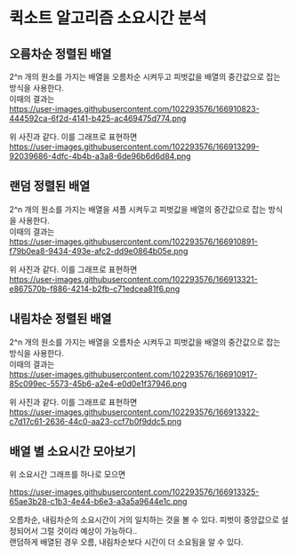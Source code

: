 # 퀵소트 알고리즘 소요시간 분석

## 오름차순 정렬된 배열

2^n 개의 원소를 가지는 배열을 오름차순 시켜두고 피벗값을 배열의 중간값으로 잡는 방식을 사용한다.   
이때의 결과는   
https://user-images.githubusercontent.com/102293576/166910823-444592ca-6f2d-4141-b425-ac469475d774.png   
   
위 사진과 같다. 이를 그래프로 표현하면   
https://user-images.githubusercontent.com/102293576/166913299-92039686-4dfc-4b4b-a3a8-6de96b6d6d84.png   



## 랜덤 정렬된 배열

2^n 개의 원소를 가지는 배열을 셔플 시켜두고 피벗값을 배열의 중간값으로 잡는 방식을 사용한다.   
이때의 결과는   
https://user-images.githubusercontent.com/102293576/166910891-f79b0ea8-9434-493e-afc2-dd9e0864b05e.png   
   
위 사진과 같다. 이를 그래프로 표현하면   
https://user-images.githubusercontent.com/102293576/166913321-e867570b-f886-4214-b2fb-c71edcea81f6.png   



## 내림차순 정렬된 배열

2^n 개의 원소를 가지는 배열을 오름차순 시켜두고 피벗값을 배열의 중간값으로 잡는 방식을 사용한다.   
이때의 결과는   
https://user-images.githubusercontent.com/102293576/166910917-85c099ec-5573-45b6-a2e4-e0d0e1f37946.png   
   
위 사진과 같다. 이를 그래프로 표현하면   
https://user-images.githubusercontent.com/102293576/166913322-c7d17c61-2636-44c0-aa23-ccf7b0f9ddc5.png   

## 배열 별 소요시간 모아보기
   
위 소요시간 그래프를 하나로 모으면    
   
https://user-images.githubusercontent.com/102293576/166913325-65ae3b28-c1b3-4e44-b6e3-a3a5a9644e1c.png   
   
오름차순, 내림차순의 소요시간이 거의 일치하는 것을 볼 수 있다. 피벗이 중앙값으로 설정되어서 그럴 것이라 예상이 가능하다..   
랜덤하게 배열된 경우 오름, 내림차순보다 시간이 더 소요됨을 알 수 있다.   

